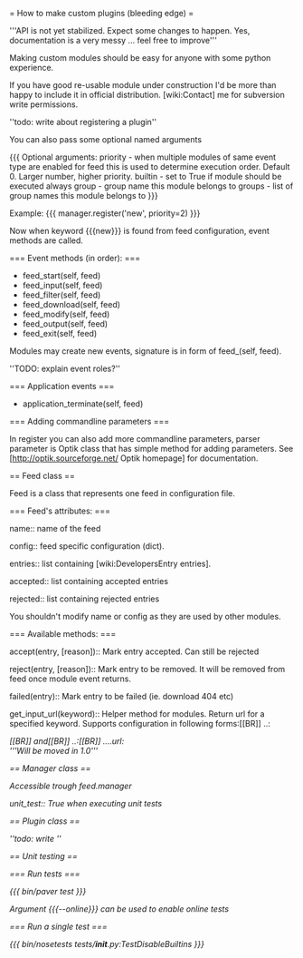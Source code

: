 = How to make custom plugins (bleeding edge) =

'''API is not yet stabilized. Expect some changes to happen. Yes, documentation is a very messy ... feel free to improve'''

Making custom modules should be easy for anyone with some python experience.

If you have good re-usable module under construction I'd be more than happy to include it in official distribution. [wiki:Contact] me for subversion write permissions.

''todo: write about registering a plugin''

You can also pass some optional named arguments

{{{
Optional arguments:
    priority    - when multiple modules of same event type are enabled for feed
                  this is used to determine execution order. Default 0. Larger number, higher priority.
    builtin     - set to True if module should be executed always
    group       - group name this module belongs to
    groups      - list of group names this module belongs to
}}}

Example:
{{{
  manager.register('new', priority=2)
}}}

Now when keyword {{{new}}} is found from feed configuration, event methods are called.

=== Event methods (in order): ===

 * feed_start(self, feed)
 * feed_input(self, feed)
 * feed_filter(self, feed)
 * feed_download(self, feed)
 * feed_modify(self, feed)
 * feed_output(self, feed)
 * feed_exit(self, feed)

Modules may create new events, signature is in form of feed_<name>(self, feed).

''TODO: explain event roles?''

=== Application events ===

 * application_terminate(self, feed)

=== Adding commandline parameters ===

In register you can also add more commandline parameters, parser parameter is Optik class that has simple method for adding parameters. See [http://optik.sourceforge.net/ Optik homepage] for documentation.

== Feed class ==

Feed is a class that represents one feed in configuration file.

=== Feed's attributes: ===

 name::
  name of the feed

 config::
  feed specific configuration (dict).

 entries::
  list containing [wiki:DevelopersEntry entries].

 accepted::
  list containing accepted entries

 rejected::
  list containing rejected entries

You shouldn't modify name or config as they are used by other modules.

=== Available methods: ===

 accept(entry, [reason])::
  Mark entry accepted. Can still be rejected

 reject(entry, [reason])::
  Mark entry to be removed. It will be removed from feed once module event returns.

 failed(entry)::
  Mark entry to be failed (ie. download 404 etc)

 get_input_url(keyword)::
  Helper method for modules. Return url for a specified keyword.
  Supports configuration in following forms:[[BR]]
  ..<keyword>: <address>[[BR]]
  and[[BR]]
  ..<keyword>:[[BR]]
  ....url: <address>
  '''Will be moved in 1.0'''

== Manager class ==

  Accessible trough feed.manager

  unit_test::
    True when executing unit tests

== Plugin class ==

''todo: write ''

== Unit testing ==

=== Run tests ===

{{{
bin/paver test
}}}

Argument {{{--online}}} can be used to enable online tests

=== Run a single test ===

{{{
bin/nosetests tests/__init__.py:TestDisableBuiltins
}}}